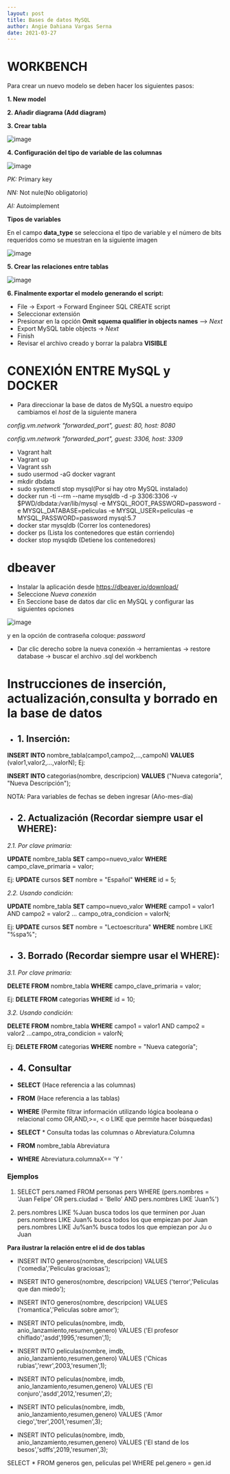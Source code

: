 ```yaml
---
layout: post
title: Bases de datos MySQL
author: Angie Dahiana Vargas Serna
date: 2021-03-27
---
```

 # WORKBENCH
 
Para crear un nuevo modelo se deben hacer los siguientes pasos:

 **1. New model**
 
 **2. Añadir diagrama (Add diagram)**
 
 **3. Crear tabla**
 
 ![image](https://user-images.githubusercontent.com/64289042/112903629-6731f000-90ad-11eb-8d53-b32ac441ad27.png)
 
 **4. Configuración del tipo de variable de las columnas** 

![image](https://user-images.githubusercontent.com/64289042/112903709-82046480-90ad-11eb-8ef5-799a50d69a32.png)

*PK:* Primary key

*NN:* Not nule(No obligatorio) 

*AI:* Autoimplement 
 
**Tipos de variables**

En el campo **data_type** se selecciona el tipo de variable y el número de bits requeridos como se muestran en la siguiente imagen

![image](https://user-images.githubusercontent.com/64289042/112903005-9300a600-90ac-11eb-93f5-5a01d3435244.png)

**5. Crear las relaciones entre tablas**

![image](https://user-images.githubusercontent.com/64289042/112905445-0b1c9b00-90b0-11eb-864a-e35965c0a73b.png)

**6. Finalmente exportar el modelo generando el script:**

- File -> Export -> Forward Engineer SQL CREATE script
- Seleccionar extensión
- Presionar en la opción **Omit squema qualifier in objects names** --> *Next*
- Export MySQL table objects -> *Next*
- Finish
- Revisar el archivo creado y borrar la palabra **VISIBLE** 

# CONEXIÓN ENTRE MySQL y DOCKER

- Para direccionar la base de datos de MySQL a nuestro equipo cambiamos el *host* de la siguiente manera

*config.vm.network "forwarded_port", guest: 80, host: 8080*

*config.vm.network "forwarded_port", guest: 3306, host: 3309*

- Vagrant halt
- Vagrant up
- Vagrant ssh
- sudo usermod -aG docker vagrant 
- mkdir dbdata
- sudo systemctl stop mysql(Por si hay otro MySQL instalado)
- docker run -ti --rm --name mysqldb -d -p 3306:3306 -v $PWD/dbdata:/var/lib/mysql -e MYSQL_ROOT_PASSWORD=password -e MYSQL_DATABASE=peliculas -e MYSQL_USER=peliculas -e MYSQL_PASSWORD=password mysql:5.7
- docker star mysqldb (Correr los contenedores)
- docker ps (Lista los contenedores que están corriendo)
- docker stop mysqldb (Detiene los contenedores)

# dbeaver

- Instalar la aplicación desde https://dbeaver.io/download/ 
- Seleccione *Nueva conexión*
- En Seccione base de datos dar clic en MySQL y configurar las siguientes opciones

![image](https://user-images.githubusercontent.com/64289042/112910284-ae71ae00-90b8-11eb-9079-964e20a877d1.png)

 y en la opción de contraseña coloque: *password*
 - Dar clic derecho sobre la nueva conexión -> herramientas -> restore database ->  buscar el archivo .sql del workbench

# **Instrucciones de inserción, actualización,consulta y borrado en la base de datos**

- ## **1. Inserción:**

**INSERT INTO** nombre_tabla(campo1,campo2,…,campoN) **VALUES** (valor1,valor2,…,valorN);
Ej:

**INSERT INTO** categorias(nombre, descripcion) **VALUES** ("Nueva categoría", "Nueva Descripción");

NOTA: Para variables de fechas se deben ingresar (Año-mes-día)

- ##  **2. Actualización (Recordar siempre usar el WHERE):**

 *2.1. Por clave primaria:*
 
**UPDATE** nombre_tabla **SET** campo=nuevo_valor **WHERE** campo_clave_primaria = valor;

Ej:
**UPDATE** cursos **SET** nombre = "Español" **WHERE** id = 5;

*2.2. Usando condición:*

**UPDATE** nombre_tabla **SET** campo=nuevo_valor **WHERE** campo1 = valor1 AND campo2 = valor2 … campo_otra_condicion = valorN;

Ej:
**UPDATE** cursos **SET** nombre = "Lectoescritura" **WHERE** nombre LIKE "%spa%";


- ## **3. Borrado (Recordar siempre usar el WHERE):**

*3.1. Por clave primaria:*

**DELETE FROM** nombre_tabla **WHERE** campo_clave_primaria = valor;

Ej:
**DELETE FROM** categorias **WHERE** id = 10;

*3.2. Usando condición:*

**DELETE FROM** nombre_tabla **WHERE** campo1 = valor1 AND campo2 = valor2 …campo_otra_condicion = valorN;

Ej:
**DELETE FROM** categorias **WHERE** nombre = "Nueva categoría";

- ## **4. Consultar** 

- **SELECT** (Hace referencia a las columnas)
- **FROM**  (Hace referencia a las tablas)
- **WHERE**  (Permite filtrar información utilizando lógica booleana o relacional como OR,AND,>=, < o LIKE que permite hacer búsquedas)

- **SELECT**  *  Consulta todas las columnas o Abreviatura.Columna
- **FROM** nombre_tabla Abreviatura
- **WHERE** Abreviatura.columnaX== 'Y '

### Ejemplos
1. SELECT pers.named
   FROM personas pers
   WHERE (pers.nombres = 'Juan Felipe' OR pers.ciudad = 'Bello' AND pers.nombres LIKE 'Juan%')


2. pers.nombres LIKE  %Juan busca todos los que terminen por Juan
   pers.nombres LIKE  Juan% busca todos los que empiezan por Juan
   pers.nombres LIKE Ju%an% busca todos los que empiezan por Ju o Juan 

**Para ilustrar la relación entre el id de dos tablas**

- INSERT INTO generos(nombre, descripcion) VALUES ('comedia','Peliculas graciosas');
- INSERT INTO generos(nombre, descripcion) VALUES ('terror','Peliculas que dan miedo');
- INSERT INTO generos(nombre, descripcion) VALUES ('romantica','Peliculas sobre amor');

- INSERT INTO peliculas(nombre, imdb, anio_lanzamiento,resumen,genero) VALUES ('El profesor chiflado','asdd',1995,'resumen',1);
- INSERT INTO peliculas(nombre, imdb, anio_lanzamiento,resumen,genero) VALUES ('Chicas rubias','rewr',2003,'resumen',1);
- INSERT INTO peliculas(nombre, imdb, anio_lanzamiento,resumen,genero) VALUES ('El conjuro','asdd',2012,'resumen',2);
- INSERT INTO peliculas(nombre, imdb, anio_lanzamiento,resumen,genero) VALUES ('Amor ciego','trer',2001,'resumen',3);
- INSERT INTO peliculas(nombre, imdb, anio_lanzamiento,resumen,genero) VALUES ('El stand de los besos','sdffs',2019,'resumen',3);

SELECT *
FROM generos gen, peliculas pel
WHERE pel.genero = gen.id









